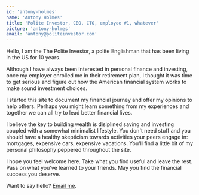 ```yaml
---
id: 'antony-holmes'
name: 'Antony Holmes'
title: 'Polite Investor, CEO, CTO, employee #1, whatever'
picture: 'antony-holmes'
email: 'antony@politeinvestor.com'
---
```


Hello, I am the The Polite Investor, a polite Englishman that has been
living in the US for 10 years.

Although I have always been interested
in personal finance and investing, once my employer enrolled me in
their retirement plan, I thought it was time to
get serious and figure out how the American financial system works to
make sound investment choices. 

I started this site to document my financial
journey and offer my opinions to help others. Perhaps you might learn something from
my experiences and together we can all try to lead better financial
lives.

I believe the key to building wealth is disiplined saving
and investing coupled with a somewhat minimalist lifestyle. You don't
need stuff and you should have a healthy skepticism towards activities
your peers engage in: mortgages, expensive cars, expensive vacations.
You'll find a little bit of my personal philosophy peppered throughout
the site.



I hope you feel welcome here. Take what you find useful and leave the
rest. Pass on what you’ve learned to your friends. May you find the
financial success you deserve.

Want to say hello?  [Email me](mailto:hello@politeinvestor.com).
